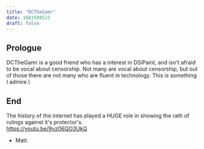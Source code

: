 ```yaml
---
title: "DCTheGamr"
date: 1683508523
draft: false
---
```


## Prologue 
DCTheGamr is a good friend who has a interest in DSiPaint, and isn't afraid to be vocal about censorship.
Not many are vocal about censorship, but out of those there are not many who are fluent in technology. This is something I admire.\

## End
The history of the internet has played a HUGE role in showing the rath of rulings against it's protector's.\
https://youtu.be/9vz06QO3UkQ


- Matt.
